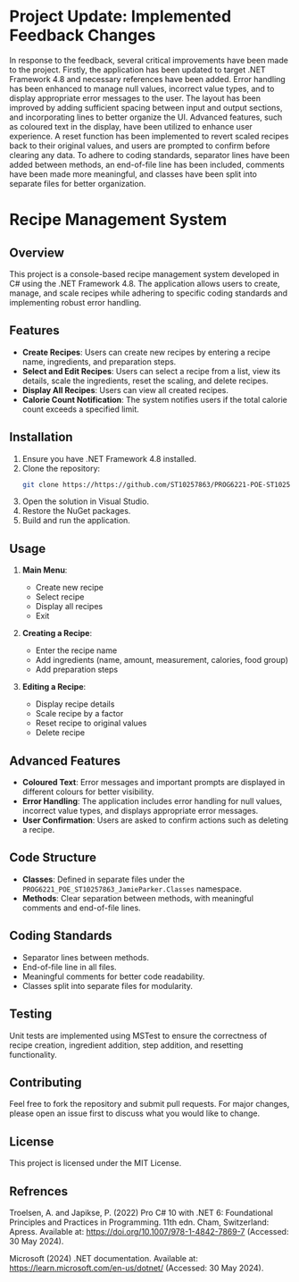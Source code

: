 # Project Update: Implemented Feedback Changes

In response to the feedback, several critical improvements have been made to the project. Firstly, the application has been updated to target .NET Framework 4.8 and necessary references have been added. Error handling has been enhanced to manage null values, incorrect value types, and to display appropriate error messages to the user. The layout has been improved by adding sufficient spacing between input and output sections, and incorporating lines to better organize the UI. Advanced features, such as coloured text in the display, have been utilized to enhance user experience. A reset function has been implemented to revert scaled recipes back to their original values, and users are prompted to confirm before clearing any data. To adhere to coding standards, separator lines have been added between methods, an end-of-file line has been included, comments have been made more meaningful, and classes have been split into separate files for better organization.

# Recipe Management System

## Overview
This project is a console-based recipe management system developed in C# using the .NET Framework 4.8. The application allows users to create, manage, and scale recipes while adhering to specific coding standards and implementing robust error handling.

## Features
- **Create Recipes**: Users can create new recipes by entering a recipe name, ingredients, and preparation steps.
- **Select and Edit Recipes**: Users can select a recipe from a list, view its details, scale the ingredients, reset the scaling, and delete recipes.
- **Display All Recipes**: Users can view all created recipes.
- **Calorie Count Notification**: The system notifies users if the total calorie count exceeds a specified limit.

## Installation
1. Ensure you have .NET Framework 4.8 installed.
2. Clone the repository:
   ```sh
   git clone https://https://github.com/ST10257863/PROG6221-POE-ST10257863-JamieParker
   ```
3. Open the solution in Visual Studio.
4. Restore the NuGet packages.
5. Build and run the application.

## Usage
1. **Main Menu**: 
   - Create new recipe
   - Select recipe
   - Display all recipes
   - Exit

2. **Creating a Recipe**: 
   - Enter the recipe name
   - Add ingredients (name, amount, measurement, calories, food group)
   - Add preparation steps

3. **Editing a Recipe**:
   - Display recipe details
   - Scale recipe by a factor
   - Reset recipe to original values
   - Delete recipe

## Advanced Features
- **Coloured Text**: Error messages and important prompts are displayed in different colours for better visibility.
- **Error Handling**: The application includes error handling for null values, incorrect value types, and displays appropriate error messages.
- **User Confirmation**: Users are asked to confirm actions such as deleting a recipe.

## Code Structure
- **Classes**: Defined in separate files under the `PROG6221_POE_ST10257863_JamieParker.Classes` namespace.
- **Methods**: Clear separation between methods, with meaningful comments and end-of-file lines.

## Coding Standards
- Separator lines between methods.
- End-of-file line in all files.
- Meaningful comments for better code readability.
- Classes split into separate files for modularity.

## Testing
Unit tests are implemented using MSTest to ensure the correctness of recipe creation, ingredient addition, step addition, and resetting functionality.

## Contributing
Feel free to fork the repository and submit pull requests. For major changes, please open an issue first to discuss what you would like to change.

## License
This project is licensed under the MIT License.

## Refrences
Troelsen, A. and Japikse, P. (2022) Pro C# 10 with .NET 6: Foundational Principles and Practices in Programming. 11th edn. Cham, Switzerland: Apress. Available at: https://doi.org/10.1007/978-1-4842-7869-7 (Accessed: 30 May 2024).

Microsoft (2024) .NET documentation. Available at: https://learn.microsoft.com/en-us/dotnet/ (Accessed: 30 May 2024).
